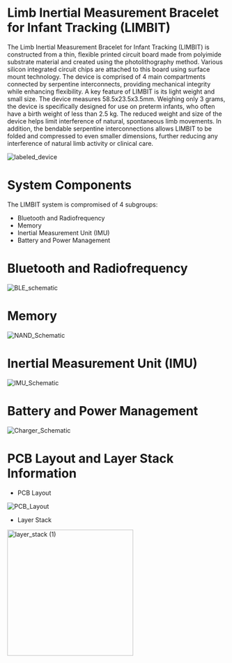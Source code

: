 # Limb Inertial Measurement Bracelet for Infant Tracking (LIMBIT)

The Limb Inertial Measurement Bracelet for Infant Tracking (LIMBIT) is constructed from a thin, flexible printed circuit board made from polyimide substrate material and created using the photolithography method. Various silicon integrated circuit chips are attached to this board using surface mount technology. The device is comprised of 4 main compartments connected by serpentine interconnects, providing mechanical integrity while enhancing flexibility. A key feature of LIMBIT is its light weight and small size. The device measures 58.5x23.5x3.5mm. Weighing only 3 grams, the device is specifically designed for use on preterm infants, who often have a birth weight of less than 2.5 kg. The reduced weight and size of the device helps limit interference of natural, spontaneous limb movements. In addition, the bendable serpentine interconnections allows LIMBIT to be folded and compressed to even smaller dimensions, further reducing any interference of natural limb activity or clinical care.

![labeled_device](https://github.com/user-attachments/assets/59bd63a9-a793-4135-83fc-17dae9f8de0c)

# System Components

The LIMBIT system is compromised of 4 subgroups:

- Bluetooth and Radiofrequency
- Memory
- Inertial Measurement Unit (IMU)
- Battery and Power Management

# Bluetooth and Radiofrequency
![BLE_schematic](https://github.com/user-attachments/assets/f82e4a0a-0fa5-426c-b5dd-644424a84be8)

# Memory
![NAND_Schematic](https://github.com/user-attachments/assets/bbf23407-72cd-4ef7-acec-4504c0d9183a)

# Inertial Measurement Unit (IMU)
![IMU_Schematic](https://github.com/user-attachments/assets/eb53683d-9691-4344-9c05-6c19840add32)

# Battery and Power Management
![Charger_Schematic](https://github.com/user-attachments/assets/2a38c022-deb6-4be4-88a0-84085c8b599f)

# PCB Layout and Layer Stack Information

- PCB Layout

![PCB_Layout](https://github.com/user-attachments/assets/5fe11494-6ff4-461a-bb86-36cf77ef77dc)

- Layer Stack

<img width="289" alt="layer_stack (1)" src="https://github.com/user-attachments/assets/82c1838b-588c-4e04-a2d9-d5d9dc9f16ae" />